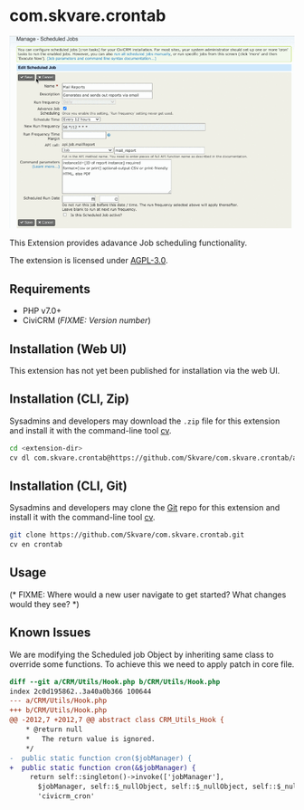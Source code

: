 # com.skvare.crontab

![Screenshot](/images/screenshot.gif)

This Extension provides adavance Job scheduling functionality.

The extension is licensed under [AGPL-3.0](LICENSE.txt).

## Requirements

* PHP v7.0+
* CiviCRM (*FIXME: Version number*)

## Installation (Web UI)

This extension has not yet been published for installation via the web UI.

## Installation (CLI, Zip)

Sysadmins and developers may download the `.zip` file for this extension and
install it with the command-line tool [cv](https://github.com/civicrm/cv).

```bash
cd <extension-dir>
cv dl com.skvare.crontab@https://github.com/Skvare/com.skvare.crontab/archive/master.zip
```

## Installation (CLI, Git)

Sysadmins and developers may clone the [Git](https://en.wikipedia.org/wiki/Git) repo for this extension and
install it with the command-line tool [cv](https://github.com/civicrm/cv).

```bash
git clone https://github.com/Skvare/com.skvare.crontab.git
cv en crontab
```

## Usage

(* FIXME: Where would a new user navigate to get started? What changes would they see? *)

## Known Issues

We are modifying the Scheduled job Object by inheriting same class to override some functions. To achieve this we 
need to apply patch in core file.
```patch
diff --git a/CRM/Utils/Hook.php b/CRM/Utils/Hook.php
index 2c0d195862..3a40a0b366 100644
--- a/CRM/Utils/Hook.php
+++ b/CRM/Utils/Hook.php
@@ -2012,7 +2012,7 @@ abstract class CRM_Utils_Hook {
    * @return null
    *   The return value is ignored.
    */
-  public static function cron($jobManager) {
+  public static function cron(&$jobManager) {
     return self::singleton()->invoke(['jobManager'],
       $jobManager, self::$_nullObject, self::$_nullObject, self::$_nullObject, self::$_nullObject, self::$_nullObject,
       'civicrm_cron'
```